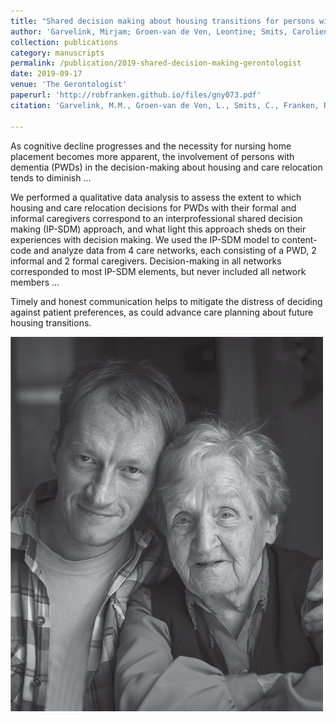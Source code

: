 ```yaml
---
title: "Shared decision making about housing transitions for persons with dementia: A four-case care network perspective"
author: 'Garvelink, Mirjam; Groen-van de Ven, Leontine; Smits, Carolien; Franken, Rob; Dassen-Vernooij, Myrra; Légaré, France'
collection: publications
category: manuscripts
permalink: /publication/2019-shared-decision-making-gerontologist
date: 2019-09-17
venue: 'The Gerontologist'
paperurl: 'http://robfranken.github.io/files/gny073.pdf'
citation: 'Garvelink, M.M., Groen-van de Ven, L., Smits, C., Franken, R., Dassen-Vernooij, M., and Légaré, F. (2019). &quot;Shared Decision Making About Housing Transitions for Persons With Dementia: A Four-Case Care Network Perspective.&quot; <i>The Gerontologist</i>. 59(5), 822-834.'

---
```


As cognitive decline progresses and the necessity for nursing home placement becomes more apparent, the involvement of persons with dementia (PWDs) in the decision-making about housing and care relocation tends to diminish ...

We performed a qualitative data analysis to assess the extent to which housing and care relocation decisions for PWDs with their formal and informal caregivers correspond to an interprofessional shared decision making (IP-SDM) approach, and what light this approach sheds on their experiences with decision making. We used the IP-SDM model to content-code and analyze data from 4 care networks, each consisting of a PWD, 2 informal and 2 formal caregivers. Decision-making in all networks corresponded to most IP-SDM elements, but never included all network members … 

Timely and honest communication helps to mitigate the distress of deciding against patient preferences, as could advance care planning about future housing transitions.

![Gerontologist](/images/coverfig.jpeg)
